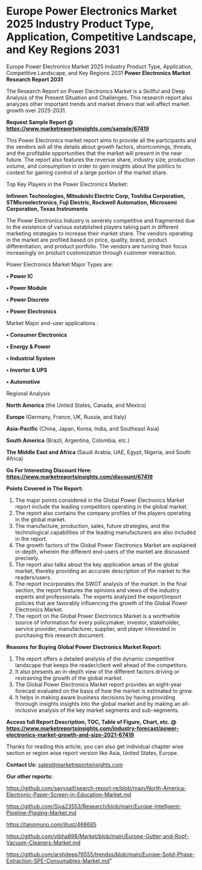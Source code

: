 # Europe Power Electronics Market 2025 Industry Product Type, Application, Competitive Landscape, and Key Regions 2031
Europe Power Electronics Market 2025 Industry Product Type, Application, Competitive Landscape, and Key Regions 2031
<strong>Power Electronics Market Research Report 2031</strong>

The Research Report on Power Electronics Market is a Skillful and Deep Analysis of the Present Situation and Challenges. This research report also analyzes other important trends and market drivers that will affect market growth over 2025-2031.

<strong>Request Sample Report @ <a href=https://www.marketreportsinsights.com/sample/67419>https://www.marketreportsinsights.com/sample/67419</a></strong>

This Power Electronics market report aims to provide all the participants and the vendors will all the details about growth factors, shortcomings, threats, and the profitable opportunities that the market will present in the near future. The report also features the revenue share, industry size, production volume, and consumption in order to gain insights about the politics to contest for gaining control of a large portion of the market share.

Top Key Players in the Power Electronics Market:

<strong>Infineon Technologies, Mitsubishi Electric Corp, Toshiba Corporation, STMicroelectronics, Fuji Electric, Rockwell Automation, Microsemi Corporation, Texas Instruments</strong>

The Power Electronics Industry is severely competitive and fragmented due to the existence of various established players taking part in different marketing strategies to increase their market share. The vendors operating in the market are profiled based on price, quality, brand, product differentiation, and product portfolio. The vendors are turning their focus increasingly on product customization through customer interaction.

Power Electronics Market Major Types are:

<strong>• Power IC

• Power Module

• Power Discrete

• Power Electronics</strong>

Market Major end-user applications :

<strong>• Consumer Electronics

• Energy & Power

• Industrial System

• Inverter & UPS

• Automotive</strong>

Regional Analysis

</u><strong><b>North America</b></strong> (the United States, Canada, and Mexico)

<strong><b>Europe </b></strong>(Germany, France, UK, Russia, and Italy)

<strong><b>Asia-Pacific</b></strong> (China, Japan, Korea, India, and Southeast Asia)

<strong><b>South America</b></strong> (Brazil, Argentina, Colombia, etc.)

<strong><b>The Middle East and Africa</b></strong> (Saudi Arabia, UAE, Egypt, Nigeria, and South Africa)

<strong>Go For Interesting Discount Here: <a href=https://www.marketreportsinsights.com/discount/67419>https://www.marketreportsinsights.com/discount/67419</a></strong>

<strong>Points Covered in The Report:</strong>
<ol>
  <li>The major points considered in the Global Power Electronics Market report include the leading competitors operating in the global market.</li>
  <li>The report also contains the company profiles of the players operating in the global market.</li>
  <li>The manufacture, production, sales, future strategies, and the technological capabilities of the leading manufacturers are also included in the report.</li>
  <li>The growth factors of the Global Power Electronics Market are explained in-depth, wherein the different end-users of the market are discussed precisely.</li>
  <li>The report also talks about the key application areas of the global market, thereby providing an accurate description of the market to the readers/users.</li>
  <li>The report incorporates the SWOT analysis of the market. In the final section, the report features the opinions and views of the industry experts and professionals. The experts analyzed the export/import policies that are favorably influencing the growth of the Global Power Electronics Market.</li>
  <li>The report on the Global Power Electronics Market is a worthwhile source of information for every policymaker, investor, stakeholder, service provider, manufacturer, supplier, and player interested in purchasing this research document.</li>
</ol>
<strong>Reasons for Buying Global Power Electronics Market Report:</strong>

<ol>
  <li>The report offers a detailed analysis of the dynamic competitive landscape that keeps the reader/client well ahead of the competitors.</li>
  <li>It also presents an in-depth view of the different factors driving or restraining the growth of the global market.</li>
  <li>The Global Power Electronics Market report provides an eight-year forecast evaluated on the basis of how the market is estimated to grow.</li>
  <li>It helps in making aware business decisions by having providing thorough insights insights into the global market and by making an all-inclusive analysis of the key market segments and sub-segments.</li>
</ol>
<strong>Access full Report Description, TOC, Table of Figure, Chart, etc. @ <a href=https://www.marketreportsinsights.com/industry-forecast/power-electronics-market-growth-and-size-2021-67419>https://www.marketreportsinsights.com/industry-forecast/power-electronics-market-growth-and-size-2021-67419</a></strong>


Thanks for reading this article; you can also get individual chapter wise section or region wise report version like Asia, United States, Europe.

<strong>Contact Us:</strong>
sales@marketreportsinsights.com

<strong>Our other reports:</strong>

<a href=https://github.com/sayysaif/search-report-re/blob/main/North-America-Electronic-Paper-Screen-in-Education-Market.md>https://github.com/sayysaif/search-report-re/blob/main/North-America-Electronic-Paper-Screen-in-Education-Market.md</a>

<a href=https://github.com/Siya23553/Research/blob/main/Europe-Intelligent-Pipeline-Pigging-Market.md>https://github.com/Siya23553/Research/blob/main/Europe-Intelligent-Pipeline-Pigging-Market.md</a>

<a href=https://tanomuno.com/illust/468685>https://tanomuno.com/illust/468685</a>

<a href=https://github.com/vibha898/Market/blob/main/Europe-Gutter-and-Roof-Vacuum-Cleaners-Market.md>https://github.com/vibha898/Market/blob/main/Europe-Gutter-and-Roof-Vacuum-Cleaners-Market.md</a>

<a href=https://github.com/arshdeep76555/trendss/blob/main/Europe-Solid-Phase-Extraction-SPE-Consumables-Market.md>https://github.com/arshdeep76555/trendss/blob/main/Europe-Solid-Phase-Extraction-SPE-Consumables-Market.md</a>"
